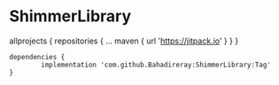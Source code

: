 # ShimmerLibrary


allprojects {
		repositories {
			...
			maven { url 'https://jitpack.io' }
		}
	}
  
  
  
  	dependencies {
	        implementation 'com.github.Bahadireray:ShimmerLibrary:Tag'
	}
